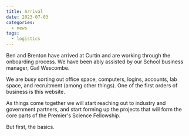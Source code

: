 ```yaml
---
title: Arrival
date: 2023-07-03
categories:
  - news
tags:
  - logistics
---
```


Ben and Brenton have arrived at Curtin and are working through the onboarding process.  We have been ably assisted by our School business manager, Gail Wescombe.  

We are busy sorting out office space, computers, logins, accounts, lab space, and recruitment (among other things).  One of the first orders of business is this website.

As things come together we will start reaching out to industry and government partners, and start forming up the projects that will form the core parts of the Premier's Science Fellowship.

But first, the basics.